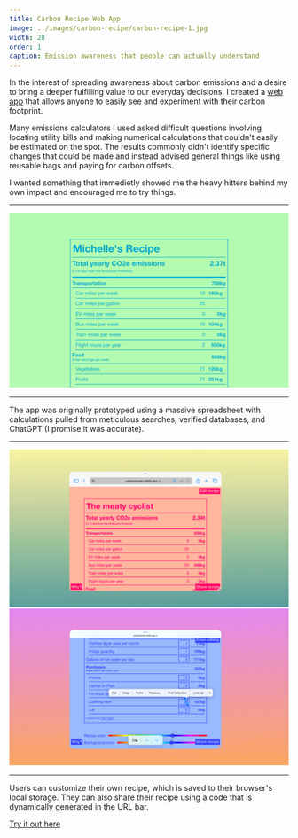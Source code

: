 ```yaml
---
title: Carbon Recipe Web App
image: ../images/carbon-recipe/carbon-recipe-1.jpg
width: 28
order: 1
caption: Emission awareness that people can actually understand
---
```


In the interest of spreading awareness about carbon emissions and a desire to bring a deeper fulfilling value to our everyday decisions, I created a [web app](https://carbonrecipe.netlify.app/) that allows anyone to easily see and experiment with their carbon footprint. 

Many emissions calculators I used asked difficult questions involving locating utility bills and making numerical calculations that couldn't easily be estimated on the spot. The results commonly didn't identify specific changes that could be made and instead advised general things like using reusable bags and paying for carbon offsets.

I wanted something that immedietly showed me the heavy hitters behind my own impact and encouraged me to try things.

---

![](../images/carbon-recipe/carbon-recipe-1.jpg)

---

The app was originally prototyped using a massive spreadsheet with calculations pulled from meticulous searches, verified databases, and ChatGPT (I promise it was accurate).

---

![](../images/carbon-recipe/carbon-recipe-2.jpg)
![](../images/carbon-recipe/carbon-recipe-3.jpg)

---

Users can customize their own recipe, which is saved to their browser's local storage. They can also share their recipe using a code that is dynamically generated in the URL bar.

[Try it out here](https://carbonrecipe.netlify.app/)